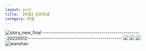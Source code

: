 ```yaml
---
layout: post
title: 【财富】生财有道
category: 财富
---
```

![story_new_final](http://s1r3itzmh.hd-bkt.clouddn.com/img/story_new_final_0322.png)
--------------------------------------------------20220512------------------------------------------------
![](http://s1r2k4uc5.hd-bkt.clouddn.com/img/factors-220513-1.png)
![](http://s1r2k4uc5.hd-bkt.clouddn.com/img/factors-220513-2.png)
![](http://s1r2k4uc5.hd-bkt.clouddn.com/img/factors-220513-3.png)
![wanshan](http://s1r3itzmh.hd-bkt.clouddn.com/img/wanshan.png)
  





